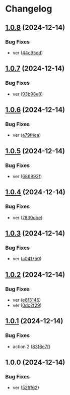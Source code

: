 # Changelog

## [1.0.8](https://github.com/jpoplar3000/gcp-cloud-storage/compare/v1.0.7...v1.0.8) (2024-12-14)


### Bug Fixes

* ver ([44c95dd](https://github.com/jpoplar3000/gcp-cloud-storage/commit/44c95dd525cc17e744d7c7c36970cb4e8f5769ae))

## [1.0.7](https://github.com/jpoplar3000/gcp-cloud-storage/compare/v1.0.6...v1.0.7) (2024-12-14)


### Bug Fixes

* ver ([93b98e8](https://github.com/jpoplar3000/gcp-cloud-storage/commit/93b98e848bc1bd6996d916e3c892c4ac5aaf1933))

## [1.0.6](https://github.com/jpoplar3000/gcp-cloud-storage/compare/v1.0.5...v1.0.6) (2024-12-14)


### Bug Fixes

* ver ([a79f4ea](https://github.com/jpoplar3000/gcp-cloud-storage/commit/a79f4ea9c2639d7f0a5576cd19d4e3893ae66cba))

## [1.0.5](https://github.com/jpoplar3000/gcp-cloud-storage/compare/v1.0.4...v1.0.5) (2024-12-14)


### Bug Fixes

* ver ([686993f](https://github.com/jpoplar3000/gcp-cloud-storage/commit/686993fee87dfba5f166aa2482523793cd574a27))

## [1.0.4](https://github.com/jpoplar3000/gcp-cloud-storage/compare/v1.0.3...v1.0.4) (2024-12-14)


### Bug Fixes

* ver ([7830dbe](https://github.com/jpoplar3000/gcp-cloud-storage/commit/7830dbe8167b7074a1974850b4fa7c5772c0d0e5))

## [1.0.3](https://github.com/jpoplar3000/gcp-cloud-storage/compare/v1.0.2...v1.0.3) (2024-12-14)


### Bug Fixes

* ver ([a041750](https://github.com/jpoplar3000/gcp-cloud-storage/commit/a041750989be40e97f3782bcda7a57a986c9e87f))

## [1.0.2](https://github.com/jpoplar3000/gcp-cloud-storage/compare/v1.0.1...v1.0.2) (2024-12-14)


### Bug Fixes

* ver ([e6f3146](https://github.com/jpoplar3000/gcp-cloud-storage/commit/e6f31464a96b736cc726666d6dcbca386a8fcd9c))
* ver ([0dc2f29](https://github.com/jpoplar3000/gcp-cloud-storage/commit/0dc2f2948057c25a6dae71b879d0b371eacfb936))

## [1.0.1](https://github.com/jpoplar3000/gcp-cloud-storage/compare/v1.0.0...v1.0.1) (2024-12-14)


### Bug Fixes

* action 2 ([83f6e7f](https://github.com/jpoplar3000/gcp-cloud-storage/commit/83f6e7f22f351d0ae39f5371c6f9745de1e1716f))

## 1.0.0 (2024-12-14)


### Bug Fixes

* ver ([52fff62](https://github.com/jpoplar3000/gcp-cloud-storage/commit/52fff6232664fc99a16051977b977c3227e4f288))
